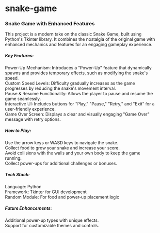 # snake-game
<h3>Snake Game with Enhanced Features</h3>
This project is a modern take on the classic Snake Game, built using Python's Tkinter library. It combines the nostalgia of the original game with enhanced mechanics and features for an engaging gameplay experience.<br>

<h5>Key Features:</h5>
Power-Up Mechanism: Introduces a "Power-Up" feature that dynamically spawns and provides temporary effects, such as modifying the snake's speed.<br>
Custom Speed Levels: Difficulty gradually increases as the game progresses by reducing the snake's movement interval.<br>
Pause & Resume Functionality: Allows the player to pause and resume the game seamlessly.<br>
Interactive UI: Includes buttons for "Play," "Pause," "Retry," and "Exit" for a user-friendly experience.<br>
Game Over Screen: Displays a clear and visually engaging "Game Over" message with retry options.<br>

<h5>How to Play:</h5>
Use the arrow keys or WASD keys to navigate the snake.<br>
Collect food to grow your snake and increase your score.<br>
Avoid collisions with the walls and your own body to keep the game running.<br>
Collect power-ups for additional challenges or bonuses.<br>

<h5>Tech Stack:</h5>
Language: Python<br>
Framework: Tkinter for GUI development<br>
Random Module: For food and power-up placement logic<br>

<h5>Future Enhancements:</h5>
Additional power-up types with unique effects.<br>
Support for customizable themes and controls.<br>
